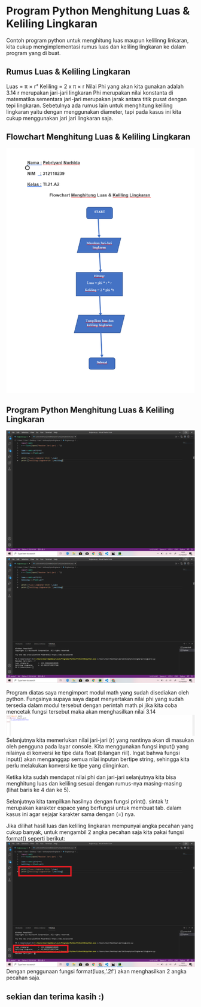 # Program Python Menghitung Luas & Keliling Lingkaran
Contoh program python untuk menghitung luas maupun kelilinng linkaran, kita cukup mengimplementasi rumus luas dan keliling lingkaran ke dalam program yang di buat.
## Rumus Luas & Keliling Lingkaran
Luas     = π × r²
Keliling = 2 x π × r
Nilai Phi yang akan kita gunakan adalah 3.14
r merupakan jari-jari lingkaran
Phi merupakan nilai konstanta di matematika sementara jari-jari merupakan jarak antara titik pusat dengan tepi lingkaran. Sebetulnya ada rumus lain untuk menghitung keliling lingkaran yaitu dengan menggunakan diameter, tapi pada kasus ini kita cukup menggunakan jari jari lingkaran saja.
## Flowchart Menghitung Luas & Keliling Lingkaran
![gambar1](screenshot2/ss3.png)
## Program Python Menghitung Luas & Keliling Lingkaran
![gambar2](screenshot2/ss1.png)
![gambar3](screenshot2/ss2.png)

Program diatas saya mengimport modul math yang sudah disediakan oleh python. Fungsinya supaya saya dapat menyertakan nilai phi yang sudah tersedia dalam modul tersebut dengan perintah math.pi jika kita coba mencetak fungsi tersebut maka akan menghasilkan nilai 3.14
![gambar4](screenshot2/ss4.png)
Selanjutnya kita memerlukan nilai jari-jari (r) yang nantinya akan di masukan oleh pengguna pada layar console. Kita menggunakan fungsi input() yang nilainya di konversi ke tipe data float (bilangan riil). Ingat bahwa fungsi input() akan menganggap semua nilai inputan bertipe string, sehingga kita perlu melakukan konversi ke tipe yang diinginkan.

Ketika kita sudah mendapat nilai phi dan jari-jari selanjutnya kita bisa menghitung luas dan keliling sesuai dengan rumus-nya masing-masing (lihat baris ke 4 dan ke 5).

Selanjutnya kita tampilkan hasilnya dengan fungsi print(). sintak \t merupakan karakter espace yang berfungsi untuk membuat tab. dalam kasus ini agar sejajar karakter sama dengan (=) nya.

Jika dilihat hasil luas dan keliling lingkaran mempunyai angka pecahan yang cukup banyak, untuk mengambil 2 angka pecahan saja kita pakai fungsi format() seperti berikut:
![gambar4](screenshot2/ss5.png)
Dengan penggunaan fungsi format(luas,’.2f’) akan menghasilkan 2 angka pecahan saja.

## sekian dan terima kasih :)
